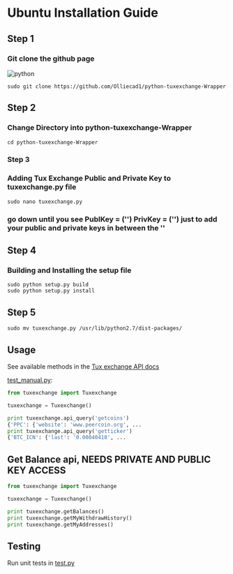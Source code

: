 # Ubuntu Installation Guide

## Step 1

### Git clone the github page


![python](https://img.shields.io/badge/python-2.7-blue.svg)

```
sudo git clone https://github.com/Olliecad1/python-tuxexchange-Wrapper
```

## Step 2

### Change Directory into python-tuxexchange-Wrapper

```
cd python-tuxexchange-Wrapper
```

### Step 3

### Adding Tux Exchange Public and Private Key to tuxexchange.py file
```
sudo nano tuxexchange.py
```

### go down until you see PublKey = ('') PrivKey = ('') just to add your public and private keys in between the ''

## Step 4

### Building and Installing the setup file

```
sudo python setup.py build
sudo python setup.py install
```

## Step 5

```
sudo mv tuxexchange.py /usr/lib/python2.7/dist-packages/
```


## Usage

See available methods in the [Tux exchange API docs](https://tuxexchange.com/docs)

[test_manual.py](https://github.com/olliecad1/python-tuxexchange/blob/master/test_manual.py):
```python
from tuxexchange import Tuxexchange

tuxexchange = Tuxexchange()

print tuxexchange.api_query('getcoins')
{'PPC': {'website': 'www.peercoin.org', ...
print tuxexchange.api_query('getticker')
{'BTC_ICN': {'last': '0.00040418', ...
```

## Get Balance api, NEEDS PRIVATE AND PUBLIC KEY ACCESS

```python
from tuxexchange import Tuxexchange

tuxexchange = Tuxexchange()

print tuxexchange.getBalances()
print tuxexchange.getMyWithdrawHistory()
print tuxexchange.getMyAddresses()
```


## Testing

Run unit tests in [test.py](https://github.com/olliecad1/python-tuxexchange/blob/master/test.py)

